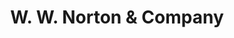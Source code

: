 ---
title: "W. W. Norton & Company"
layout: meta
permalink: /publishers/:slug
category: publishers
---